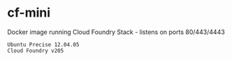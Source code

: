 # cf-mini
Docker image running Cloud Foundry Stack - listens on ports 80/443/4443

    Ubuntu Precise 12.04.05
    Cloud Foundry v205
